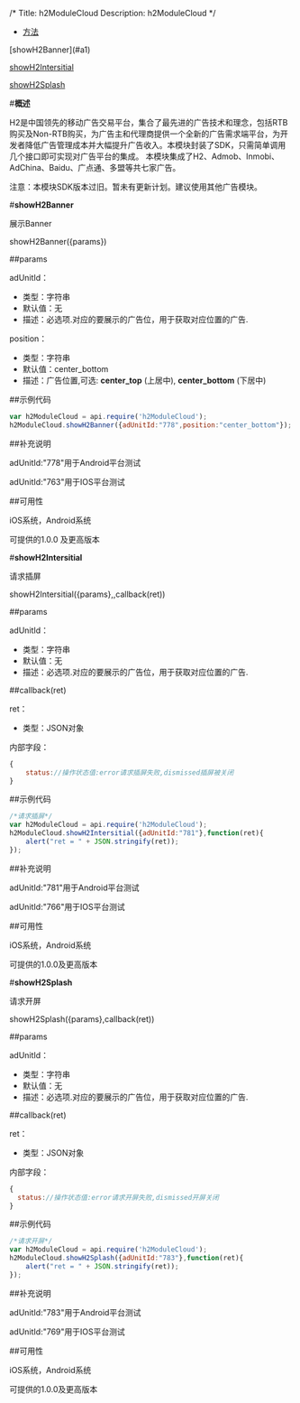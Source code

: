 /*
Title: h2ModuleCloud
Description: h2ModuleCloud
*/

<ul id="tab" class="clearfix">
	<li class="active"><a href="#method-content">方法</a></li>
</ul>
<div id="method-content">

<div class="outline">
[showH2Banner](#a1)

[showH2Intersitial](#a2)

[showH2Splash](#a3)
</div>

#**概述**

H2是中国领先的移动广告交易平台，集合了最先进的广告技术和理念，包括RTB购买及Non-RTB购买，为广告主和代理商提供一个全新的广告需求端平台，为开发者降低广告管理成本并大幅提升广告收入。本模块封装了SDK，只需简单调用几个接口即可实现对广告平台的集成。
本模块集成了H2、Admob、Inmobi、AdChina、Baidu、广点通、多盟等共七家广告。

注意：本模块SDK版本过旧。暂未有更新计划。建议使用其他广告模块。

#**showH2Banner**<div id="a1">

展示Banner

showH2Banner({params})

##params

adUnitId：

- 类型：字符串
- 默认值：无
- 描述：必选项.对应的要展示的广告位，用于获取对应位置的广告.

position：

- 类型：字符串
- 默认值：center_bottom
- 描述：广告位置,可选: **center_top** (上居中), **center_bottom** (下居中)

##示例代码

```js
var h2ModuleCloud = api.require('h2ModuleCloud');
h2ModuleCloud.showH2Banner({adUnitId:"778",position:"center_bottom"});
```

##补充说明


adUnitId:"778"用于Android平台测试

adUnitId:"763"用于IOS平台测试

##可用性

iOS系统，Android系统

可提供的1.0.0 及更高版本
</div>

#**showH2Intersitial**<div id="a2">

请求插屏

showH2Intersitial({params},,callback(ret))

##params

adUnitId：

- 类型：字符串
- 默认值：无
- 描述：必选项.对应的要展示的广告位，用于获取对应位置的广告.

##callback(ret)

ret：

- 类型：JSON对象

内部字段：

```js
{
	status://操作状态值:error请求插屏失败,dismissed插屏被关闭
}
```


##示例代码

```js
/*请求插屏*/
var h2ModuleCloud = api.require('h2ModuleCloud');
h2ModuleCloud.showH2Intersitial({adUnitId:"781"},function(ret){
    alert("ret = " + JSON.stringify(ret));
});
```

##补充说明

adUnitId:"781"用于Android平台测试

adUnitId:"766"用于IOS平台测试

##可用性

iOS系统，Android系统

可提供的1.0.0及更高版本


#**showH2Splash**<div id="a3">

请求开屏

showH2Splash({params},callback(ret))

##params

adUnitId：

- 类型：字符串
- 默认值：无
- 描述：必选项.对应的要展示的广告位，用于获取对应位置的广告.

##callback(ret)

ret：

- 类型：JSON对象

内部字段：

```js
{
  status://操作状态值:error请求开屏失败,dismissed开屏关闭
}
```

##示例代码

```js
/*请求开屏*/
var h2ModuleCloud = api.require('h2ModuleCloud');
h2ModuleCloud.showH2Splash({adUnitId:"783"},function(ret){
    alert("ret = " + JSON.stringify(ret));
});
```

##补充说明

adUnitId:"783"用于Android平台测试

adUnitId:"769"用于IOS平台测试

##可用性

iOS系统，Android系统

可提供的1.0.0及更高版本
</div>